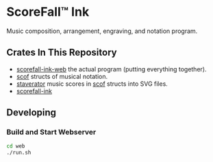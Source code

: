 # ScoreFall™ Ink
Music composition, arrangement, engraving, and notation program.

## Crates In This Repository
- [scorefall-ink-web](https://github.com/scorefall/scorefall-ink/tree/master/sfink-web)
  the actual program (putting everything together).
- [scof](https://github.com/scorefall/scorefall-ink/tree/master/scof)
  structs of musical notation.
- [staverator](https://github.com/scorefall/scorefall-ink/tree/master/staverator) music scores in [scof](https://github.com/scorefall/scorefall-ink/tree/master/scof) structs into SVG files.
- [scorefall-ink](https://github.com/scorefall/scorefall-ink/tree/master/scorefall-ink)

## Developing

### Build and Start Webserver
```bash
cd web
./run.sh
```
